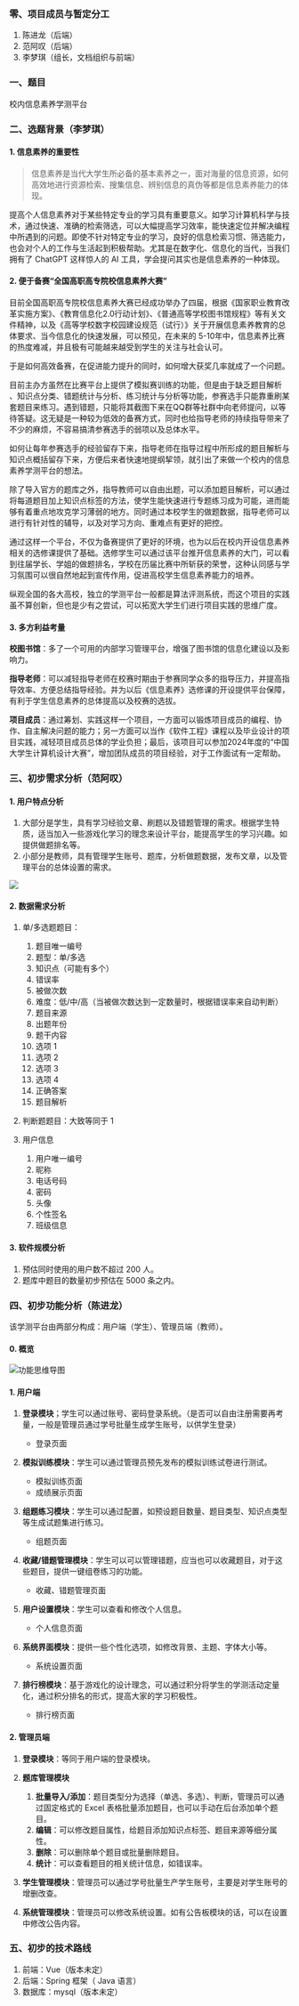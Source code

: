 ### 零、项目成员与暂定分工

1. 陈进龙（后端）
2. 范阿叹（后端）
3. 李梦琪（组长，文档组织与前端）

### 一、题目

校内信息素养学测平台

### 二、选题背景（李梦琪）

#### 1. 信息素养的重要性

> 信息素养是当代大学生所必备的基本素养之一，面对海量的信息资源，如何高效地进行资源检索、搜集信息、辨别信息的真伪等都是信息素养能力的体现。

提高个人信息素养对于某些特定专业的学习具有重要意义。如学习计算机科学与技术，通过快速、准确的检索筛选，可以大幅提高学习效率，能快速定位并解决编程中所遇到的问题。即使不针对特定专业的学习，良好的信息检索习惯、筛选能力，也会对个人的工作与生活起到积极帮助。尤其是在数字化、信息化的当代，当我们拥有了 ChatGPT 这样惊人的 AI 工具，学会提问其实也是信息素养的一种体现。

#### 2. 便于备赛“全国高职高专院校信息素养大赛”

目前全国高职高专院校信息素养大赛已经成功举办了四届，根据《国家职业教育改革实施方案》、《教育信息化2.0行动计划》、《普通高等学校图书馆规程》等有关文件精神，以及《高等学校数字校园建设规范（试行）》关于开展信息素养教育的总体要求、当今信息化的快速发展，可以预见，在未来的 5-10年中，信息素养比赛的热度难减，并且极有可能越来越受到学生的关注与社会认可。

于是如何高效备赛，在促进能力提升的同时，如何增大获奖几率就成了一个问题。

目前主办方虽然在比赛平台上提供了模拟赛训练的功能，但是由于缺乏题目解析 、知识点分类、错题统计与分析、练习统计与分析等功能，参赛选手只能靠重刷某套题目来练习。遇到错题，只能将其截图下来在QQ群等社群中向老师提问，以等待答疑。这无疑是一种较为低效的备赛方式，同时也给指导老师的持续指导带来了不少的麻烦，不容易搞清参赛选手的弱项以及总体水平。

如何让每年参赛选手的经验留存下来，指导老师在指导过程中所形成的题目解析与知识点概括留存下来，方便后来者快速地提纲挈领，就引出了来做一个校内的信息素养学测平台的想法。

除了导入官方的题库之外，指导教师可以自由出题，可以添加题目解析，可以通过将每道题目加上知识点标签的方法，使学生能快速进行专题练习成为可能，进而能够有着重点地攻克学习薄弱的地方。同时通过本校学生的做题数据，指导老师可以进行有针对性的辅导，以及对学习方向、重难点有更好的把控。

通过这样一个平台，不仅为备赛提供了更好的环境，也为以后在校内开设信息素养相关的选修课提供了基础。选修学生可以通过该平台推开信息素养的大门，可以看到往届学长、学姐的做题排名，学校在历届比赛中所斩获的荣誉，这种认同感与学习氛围可以很自然地起到宣传作用，促进高校学生信息素养能力的培养。

纵观全国的各大高校，独立的学测平台一般都是算法评测系统，而这个项目的实践虽不算创新，但也是少有之尝试，可以拓宽大学生们进行项目实践的思维广度。

#### 3. 多方利益考量

**校图书馆**：多了一个可用的内部学习管理平台，增强了图书馆的信息化建设以及影响力。

**指导老师**：可以减轻指导老师在校赛时期由于参赛同学众多的指导压力，并提高指导效率、方便总结指导经验。并为以后《信息素养》选修课的开设提供平台保障，有利于学生信息素养的总体提高以及校赛的选拔。

**项目成员**：通过筹划、实践这样一个项目，一方面可以锻炼项目成员的编程、协作、自主解决问题的能力；另一方面可以当作《软件工程》课程以及毕业设计的项目实践，减轻项目成员总体的学业负担；最后，该项目可以参加2024年度的“中国大学生计算机设计大赛”，增加团队成员的项目经验，对于工作面试有一定帮助。

### 三、初步需求分析（范阿叹）

#### 1. 用户特点分析

1. 大部分是学生，具有学习经验文章、刷题以及错题管理的需求。根据学生特质，适当加入一些游戏化学习的理念来设计平台，能提高学生的学习兴趣。如提供做题排名等。
2. 小部分是教师，具有管理学生账号、题库，分析做题数据，发布文章，以及管理平台的总体设置的需求。

![](../docs-images/Snipaste_2023-02-22_10-38-23.png)

#### 2. 数据需求分析

1. 单/多选题题目：
   1. 题目唯一编号
   2. 题型：单/多选
   3. 知识点（可能有多个）
   4. 错误率
   5. 被做次数
   6. 难度：低/中/高（当被做次数达到一定数量时，根据错误率来自动判断）
   7. 题目来源
   8. 出题年份
   9. 题干内容
   10. 选项 1
   11. 选项 2
   12. 选项 3
   13. 选项 4
   14. 正确答案
   15. 题目解析

2. 判断题题目：大致等同于 1

3. 用户信息
   1. 用户唯一编号
   2. 昵称
   3. 电话号码
   4. 密码
   5. 头像
   6. 个性签名
   7. 班级信息

#### 3. 软件规模分析

1. 预估同时使用的用户数不超过 200 人。
2. 题库中题目的数量初步预估在 5000 条之内。

### 四、初步功能分析（陈进龙）

该学测平台由两部分构成：用户端（学生）、管理员端（教师）。

#### 0. 概览

![功能思维导图](../docs-images/02-230222-kk-功能思维导图.png)

#### 1. 用户端

1. **登录模块**；学生可以通过账号、密码登录系统。（是否可以自由注册需要再考量，一般是管理员通过学号批量生成学生账号，以供学生登录）
   * 登录页面

2. **模拟训练模块**：学生可以通过管理员预先发布的模拟训练试卷进行测试。
   * 模拟训练页面
   * 成绩展示页面

3. **组题练习模块**：学生可以通过配置，如预设题目数量、题目类型、知识点类型等生成试题集进行练习。
   * 组题页面

4. **收藏/错题管理模块**：学生可以可以管理错题，应当也可以收藏题目，对于这些题目，提供一键组卷练习的功能。
   * 收藏、错题管理页面

5. **用户设置模块**：学生可以查看和修改个人信息。
   * 个人信息页面
6. **系统界面模块**：提供一些个性化选项，如修改背景、主题、字体大小等。
   * 系统设置页面
7. **排行榜模块**：基于游戏化的设计理念，可以通过积分将学生的学测活动定量化，通过积分排名的形式，提高大家的学习积极性。
   * 排行榜页面

#### 2. 管理员端
1. **登录模块**：等同于用户端的登录模块。

2. **题库管理模块**
   1. **批量导入/添加**：题目类型分为选择（单选、多选）、判断，管理员可以通过固定格式的 Excel 表格批量添加题目，也可以手动在后台添加单个题目。
   2. **编辑**：可以修改题目属性，给题目添加知识点标签、题目来源等细分属性。
   3. **删除**：可以删除单个题目或批量删除题目。
   4. **统计**：可以查看题目的相关统计信息，如错误率。

3. **学生管理模块**：管理员可以通过学号批量生产学生账号，主要是对学生账号的增删改查。

4. **系统管理模块**：管理员可以修改系统设置。如有公告板模块的话，可以在设置中修改公告内容。

### 五、初步的技术路线

1. 前端：Vue（版本未定）
2. 后端：Spring 框架（ Java 语言）
3. 数据库：mysql（版本未定）

